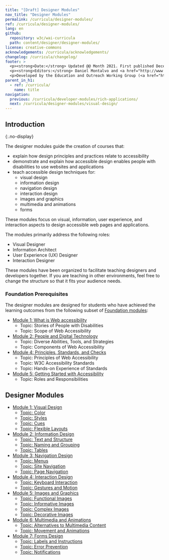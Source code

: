 ```yaml
---
title: "[Draft] Designer Modules"
nav_title: "Designer Modules"
permalink: /curricula/designer-modules/
ref: /curricula/designer-modules/
lang: en
github:
  repository: w3c/wai-curricula
  path: content/designer/designer-modules/
license: creative-commons
acknowledgements: /curricula/acknowledgements/
changelog: /curricula/changelog/
footer: >
  <p><strong>Date:</strong> Updated @@ Month 2021. First published December 2019.</p>
  <p><strong>Editors:</strong> Daniel Montalvo and <a href="http://www.w3.org/People/shadi/">Shadi Abou-Zahra</a>. Contributors: <a href="https://www.w3.org/WAI/EO/EOWG-members">EOWG Participants</a>. ACKNOWLEDGEMENTS lists contributors and credits.</p>
  <p>Developed by the Education and Outreach Working Group (<a href="http://www.w3.org/WAI/EO/">EOWG</a>). Developed with support from the <a href="https://www.w3.org/WAI/about/projects/wai-guide/">WAI-Guide Project</a> funded by the European Commission (EC) under the Horizon 2020 program (Grant Agreement 822245).</p>
parent_in_h1:
  - ref: /curricula/
    name: title
navigation:
  previous: /curricula/developer-modules/rich-applications/
  next: /curricula/designer-modules/visual-design/
---
```


## Introduction
{:.no-display}

The designer modules guide the creation of courses that:

* explain how design principles and practices relate to accessibility
* demonstrate and explain how accessible design enables people with disabilities to use websites and applications
* teach accessible design techniques for:
  * visual design
  * information design
  * navigation design
  * interaction design
  * images and graphics
  * multimedia and animations
  * forms

These modules focus on visual, information, user experience, and interaction aspects to design accessible web pages and applications.

The modules primarily address the following roles:

* Visual Designer
* Information Architect
* User Experience (UX) Designer
* Interaction Designer

These modules have been organized to facilitate teaching designers and developers together. If you are teaching in other environments, feel free to change the structure so that it fits your audience needs.

### Foundation Prerequisites

The designer modules are designed for students who have achieved the learning outcomes from the following subset of [Foundation modules](/curricula/foundation-modules/):

* [Module 1: What is Web accessibility](/curricula/foundation-modules/what-is-web-accessibility/)
  * Topic: Stories of People with Disabilities
  * Topic: Scope of Web Accessibility
* [Module 2: People and Digital Technology](/curricula/foundation-modules/people-and-digital-technology/)
  * Topic: Diverse Abilities, Tools, and Strategies
  * Topic: Components of Web Accessibility
* [Module 4: Principles, Standards, and Checks](/curricula/foundation-modules/principles-standards-and-checks/)
  * Topic: Principles of Web Accessibility
  * Topic: W3C Accessibility Standards
  * Topic: Hands-on Experience of Standards
* [Module 5: Getting Started with Accessibility](/curricula/foundation-modules/getting-started-with-accessibility/)
  * Topic: Roles and Responsibilities

## Designer Modules

-   [Module 1: Visual Design](/curricula/designer-modules/visual-design)
    -   [Topic: Color](/curricula/designer-modules/visual-design/#topic-color)
    -   [Topic: Styles](/curricula/designer-modules/visual-design/#topic-styles)
    -   [Topic: Cues](/curricula/designer-modules/visual-design/#topic-cues)
    -   [Topic: Flexible Layouts](/curricula/designer-modules/visual-design/#topic-flexible-layouts)
-   [Module 2: Information Design](/curricula/designer-modules/information-design/)
    -   [Topic: Text and Structure](/curricula/designer-modules/information-design/#topic-text-and-structure)
    -   [Topic: Naming and Grouping](/curricula/designer-modules/information-design/#topic-naming-and-grouping)
    -   [Topic: Tables](/curricula/designer-modules/information-design/#topic-tables)
-   [Module 3: Navigation Design](/curricula/designer-modules/navigation-design/)
    -   [Topic: Menus](/curricula/designer-modules/navigation-design/#topic-menus)
    -   [Topic: Site Navigation](/curricula/designer-modules/navigation-design/#topic-site-navigation)
    -   [Topic: Page Navigation](/curricula/designer-modules/navigation-design/#topic-page-navigation)
-   [Module 4: Interaction Design](/curricula/designer-modules/interaction-design/)
    -   [Topic: Keyboard Interaction](/curricula/designer-modules/interaction-design/#topic-keyboard-interaction)
    -   [Topic: Gestures and Motion](/curricula/designer-modules/interaction-design/#topic-gestures-and-motion)
-   [Module 5: Images and Graphics](/curricula/designer-modules/images-and-graphics/)
    -   [Topic: Functional Images](/curricula/designer-modules/images-and-graphics/#topic-functional-images)
    -   [Topic: Informative Images](/curricula/designer-modules/images-and-graphics/#topic-informative-images)
    -   [Topic: Complex Images](/curricula/designer-modules/images-and-graphics/#topic-complex-images)
    -   [Topic: Decorative Images](/curricula/designer-modules/images-and-graphics/#topic-decorative-images)
-   [Module 6: Multimedia and Animations](/curricula/designer-modules/multimedia-and-animations/)
    -   [Topic: Alternatives to Multimedia Content](/curricula/designer-modules/multimedia-and-animations/#topic-alternatives-to-multimedia-content)
    -   [Topic: Movement and Animations](/curricula/designer-modules/multimedia-and-animations/#topic-movement-and-animations)
-   [Module 7: Forms Design](/curricula/designer-modules/forms-design/)
    -   [Topic: Labels and Instructions](/curricula/designer-modules/forms-design/#topic-labels-and-instructions)
    -   [Topic: Error Prevention](/curricula/designer-modules/forms-design/#topic-error-revention)
    -   [Topic: Notifications](/curricula/designer-modules/forms-design/#topic-notifications)
